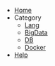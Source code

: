 - [Home]()
- Category
  - [Lang](lang/)
  - [BigData](BigData/)
  - [DB](DB/)
  - [Docker](docker/)
- [Help](help/)
